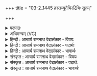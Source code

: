 +++
title = "03-2_1445 हस्तच्युतेभिरद्रिभिः सुतम्"

+++
<details><summary>पदपाठः</summary>

ह꣡स्त꣢꣯च्युतेभिः। ह꣡स्त꣢꣯। च्यु꣣तेभिः। अ꣡द्रि꣢꣯भिः। अ। द्रि꣣भिः। सुत꣢म्। सो꣡म꣢꣯म्। पु꣣नीतन। पुनीत। न। म꣡धौ꣢꣯। आ। धा꣣वत। म꣡धु꣢꣯। १४४५।
</details>

<details><summary>अधिमन्त्रम् (VC)</summary>

- पवमानः सोमः
- असितः काश्यपो देवलो वा
- गायत्री
- षड्जः
</details>

<details><summary>हिन्दी : आचार्य रामनाथ वेदालंकार - विषयः</summary>

आगे फिर मनुष्यों को प्रेरित करते हैं।
</details>

<details><summary>हिन्दी : आचार्य रामनाथ वेदालंकार - पदार्थः</summary>

पदार्थान्वयभाषाः -  हे उपासको ! (हस्तच्युतेभिः) हाथ-रहित (अद्रिभिः) हृदय और मस्तिष्करूप सिल-बट्टों से (सुतम्) अभिषुत किये गये (सोमम्) श्रद्धारस को (पुनीतन) पवित्र करो। (मधौ) अपने मधुर श्रद्धारस में (मधु) परमात्मा से प्राप्त मधुर आनन्द-रस को (आधावत) मिला दो ॥२॥ यहाँ ‘मधा, मधु’ और ‘धावा, धाव’ में छेकानुप्रास अलङ्कार है ॥२॥
</details>

<details><summary>हिन्दी : आचार्य रामनाथ वेदालंकार - भावार्थः</summary>

भावार्थभाषाः -  जब योगी लोगों को ब्रह्मानन्द-रस की अनुभूति हो जाती है,तभी उनकी परब्रह्म में श्रद्धा सफल होती है ॥२॥
</details>

<details><summary>संस्कृत : आचार्य रामनाथ वेदालंकार - विषयः</summary>

अथ पुनरपि मानवान् प्रेरयति।
</details>

<details><summary>संस्कृत : आचार्य रामनाथ वेदालंकार - पदार्थः</summary>

पदार्थान्वयभाषाः -  हे उपासकाः ! (हस्तच्युतेभिः) हस्तरहितैः (अद्रिभिः) हृदयमस्तिष्करूपैः पेषणसाधनैः (सुतम्) अभिषुतम् (सोमम्) श्रद्धारसम् (पुनीतन) पवित्रयत। (मधौ) मधुरे स्वकीये श्रद्धारसे (मधु) परमात्मनः सकाशात् प्राप्तं मधुरम् आनन्दरसम् (आधावत) आगमयत, मिश्रयतेत्यर्थः। [धावु गतिशुद्ध्योः] ॥२॥ ‘मधा, मधु’, ‘धावा, धाव’ इत्यत्र छेकानुप्रासोऽलङ्कारः ॥२॥
</details>

<details><summary>संस्कृत : आचार्य रामनाथ वेदालंकार - भावार्थः</summary>

भावार्थभाषाः -  यदा योगिभिर्ब्रह्मानन्दरसोऽनुभूयते तदैव तेषां परब्रह्मणि श्रद्धा सफला जायते ॥२॥
</details>